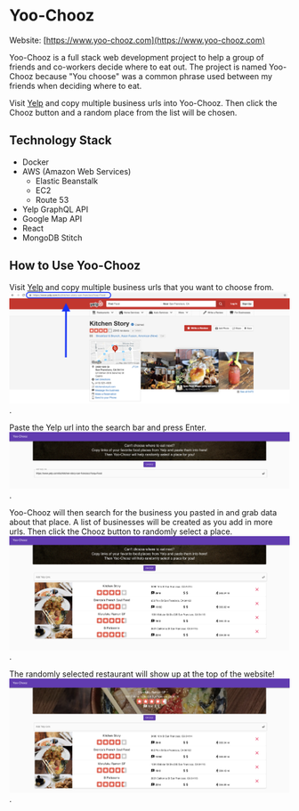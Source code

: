 Yoo-Chooz
==========
Website: [https://www.yoo-chooz.com](https://www.yoo-chooz.com)

Yoo-Chooz is a full stack web development project to help a group of friends and co-workers decide where to eat out. The project is named Yoo-Chooz because "You choose" was a common phrase used between my friends when deciding where to eat.

Visit [Yelp](https://www.yelp.com) and copy multiple business urls into Yoo-Chooz. Then click the Chooz button and a random place from the list will be chosen.

Technology Stack
-----------------
* Docker
* AWS (Amazon Web Services)
    * Elastic Beanstalk
    * EC2
    * Route 53
* Yelp GraphQL API
* Google Map API
* React
* MongoDB Stitch


How to Use Yoo-Chooz
--------------------

Visit [Yelp](https://www.yelp.com) and copy multiple business urls that you want to choose from.
![Image of Step 1](https://github.com/tsoijackson/Yoo-Chooz/blob/master/images/step%201.png) .    

Paste the Yelp url into the search bar and press Enter.
![Image of Step 2](https://github.com/tsoijackson/Yoo-Chooz/blob/master/images/step%202.png) .    

Yoo-Chooz will then search for the business you pasted in and grab data about that place.
A list of businesses will be created as you add in more urls. Then click the Chooz button to randomly select a place.
![Image of Step 3](https://github.com/tsoijackson/Yoo-Chooz/blob/master/images/step%203.png) .    

The randomly selected restaurant will show up at the top of the website!
![Image of Step 4](https://github.com/tsoijackson/Yoo-Chooz/blob/master/images/step%204.png) .    

